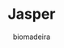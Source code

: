 ---
title: Jasper
github: https://github.com/biomadeira/jasper
demo: https://biomadeira.github.io/jasper/
author: biomadeira
ssg:
  - Jekyll
cms:
  - No Cms
---